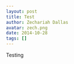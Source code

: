 ```yaml
---
layout: post
title: Test
author: Zechariah Dallas
avatar: zech.png
date: 2014-10-28
tags: []
---
```

Testing 
